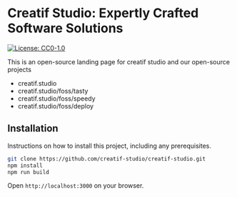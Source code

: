 # Creatif Studio: Expertly Crafted Software Solutions

[![License: CC0-1.0](https://img.shields.io/badge/License-CC0_1.0-lightgrey.svg)](http://creativecommons.org/publicdomain/zero/1.0/)

This is an open-source landing page for creatif studio and our open-source projects

- creatif.studio
- creatif.studio/foss/tasty
- creatif.studio/foss/speedy
- creatif.studio/foss/deploy

## Installation

Instructions on how to install this project, including any prerequisites.

```bash
git clone https://github.com/creatif-studio/creatif-studio.git
npm install
npm run build
```

Open `http://localhost:3000` on your browser.

